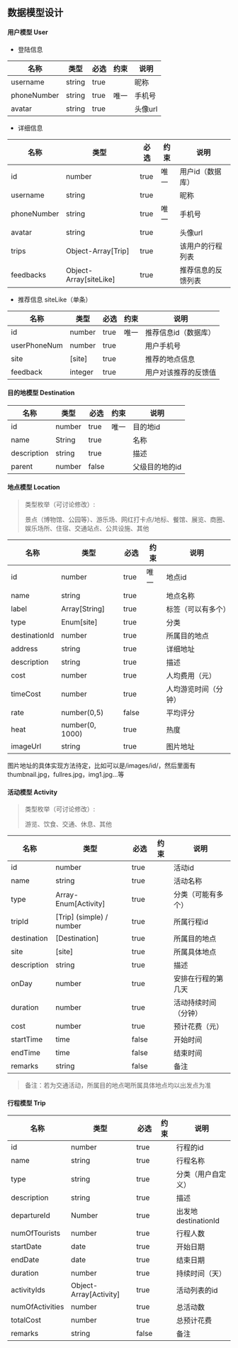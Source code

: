 ## 数据模型设计

#### 用户模型 User

- 登陆信息

| 名称        | 类型   | 必选 | 约束 | 说明    |
| ----------- | ------ | ---- | ---- | ------- |
| username    | string | true |      | 昵称    |
| phoneNumber | string | true | 唯一 | 手机号  |
| avatar      | string | true |      | 头像url |

- 详细信息 

| 名称        | 类型                   | 必选 | 约束 | 说明               |
| ----------- | ---------------------- | ---- | ---- | ------------------ |
| id          | number                 | true | 唯一 | 用户id（数据库）   |
| username    | string                 | true |      | 昵称               |
| phoneNumber | string                 | true | 唯一 | 手机号             |
| avatar      | string                 | true |      | 头像url            |
| trips       | Object-Array[Trip]     | true |      | 该用户的行程列表   |
| feedbacks   | Object-Array[siteLike] | true |      | 推荐信息的反馈列表 |

- 推荐信息 siteLike（单条）

| 名称         | 类型    | 必选 | 约束 | 说明                 |
| ------------ | ------- | ---- | ---- | -------------------- |
| id           | number  | true | 唯一 | 推荐信息id（数据库） |
| userPhoneNum | number  | true |      | 用户手机号           |
| site         | [site]  | true |      | 推荐的地点信息       |
| feedback     | integer | true |      | 用户对该推荐的反馈值 |

#### 目的地模型 Destination

| 名称        | 类型   | 必选  | 约束 | 说明           |
| ----------- | ------ | ----- | ---- | -------------- |
| id          | number | true  | 唯一 | 目的地id       |
| name        | String | true  |      | 名称           |
| description | string | true  |      | 描述           |
| parent      | number | false |      | 父级目的地的id |

#### 地点模型 Location

> 类型枚举（可讨论修改）:
>
> 景点（博物馆、公园等）、游乐场、网红打卡点/地标、餐馆、展览、商圈、娱乐场所、住宿、交通站点、公共设施、其他

| 名称          | 类型            | 必选  | 约束 | 说明                 |
| ------------- | --------------- | ----- | ---- | -------------------- |
| id            | number          | true  | 唯一 | 地点id               |
| name          | string          | true  |      | 地点名称             |
| label         | Array[String]   | true  |      | 标签（可以有多个）   |
| type          | Enum[site]      | true  |      | 分类                 |
| destinationId | number          | true  |      | 所属目的地点         |
| address       | string          | true  |      | 详细地址             |
| description   | string          | true  |      | 描述                 |
| cost          | number          | true  |      | 人均费用（元）       |
| timeCost      | number          | true  |      | 人均游览时间（分钟） |
| rate          | number(0,5)     | false |      | 平均评分             |
| heat          | number(0, 1000) | true  |      | 热度                 |
| imageUrl      | string          | true  |      | 图片地址             |

图片地址的具体实现方法待定，比如可以是/images/id/，然后里面有thumbnail.jpg，fullres.jpg，img1.jpg...等

#### 活动模型 Activity

> 类型枚举（可讨论修改）:
>
> 游览、饮食、交通、休息、其他

| 名称        | 类型                     | 必选  | 约束 | 说明                 |
| ----------- | ------------------------ | ----- | ---- | -------------------- |
| id          | number                   | true  |      | 活动id               |
| name        | string                   | true  |      | 活动名称             |
| type        | Array-Enum[Activity]     | true  |      | 分类（可能有多个）   |
| tripId      | [Trip] (simple) / number | true  |      | 所属行程id           |
| destination | [Destination]            | true  |      | 所属目的地点         |
| site        | [site]                   | true  |      | 所属具体地点         |
| description | string                   | true  |      | 描述                 |
| onDay       | number                   | true  |      | 安排在行程的第几天   |
| duration    | number                   | true  |      | 活动持续时间（分钟） |
| cost        | number                   | true  |      | 预计花费（元）       |
| startTime   | time                     | false |      | 开始时间             |
| endTime     | time                     | false |      | 结束时间             |
| remarks     | string                   | false |      | 备注                 |

> 备注：若为交通活动，所属目的地点喝所属具体地点均以出发点为准

#### 行程模型 Trip

| 名称            | 类型                   | 必选  | 约束 | 说明                |
| --------------- | ---------------------- | ----- | ---- | ------------------- |
| id              | number                 | true  |      | 行程的id            |
| name            | string                 | true  |      | 行程名称            |
| type            | string                 | true  |      | 分类（用户自定义）  |
| description     | string                 | true  |      | 描述                |
| departureId     | Number                 | true  |      | 出发地destinationId |
| numOfTourists   | number                 | true  |      | 行程人数            |
| startDate       | date                   | true  |      | 开始日期            |
| endDate         | date                   | true  |      | 结束日期            |
| duration        | number                 | true  |      | 持续时间（天）      |
| activityIds     | Object-Array[Activity] | true  |      | 活动列表的id        |
| numOfActivities | number                 | true  |      | 总活动数            |
| totalCost       | number                 | true  |      | 总预计花费          |
| remarks         | string                 | false |      | 备注                |

